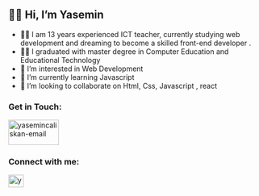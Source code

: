 ##  :raising_hand_woman: Hi, I’m Yasemin
-  :woman_technologist: I am 13 years experienced ICT teacher, currently studying  web development and dreaming to become a  skilled front-end developer .
-  :woman_student: I graduated with master degree in Computer Education and Educational Technology
- 👀 I’m interested in Web Development
- 🌱 I’m currently learning Javascript
- 💞️ I’m looking to collaborate on Html, Css, Javascript , react

<h3 align="left">Get in Touch:</h3>
<p align="left">
<a href="mailto:yasemingungorcaliskan@gmail.com" target="blank"><img align="center" src="https://img.shields.io/badge/Gmail-D14836?style=for-the-badge&logo=gmail&logoColor=white" alt="yasemincaliskan-email " height="50" width="100" /></a>
 </p> 
<h3 align="left">Connect with me:</h3>
<p align="left">
<a href="https://www.linkedin.com/in/yasemincaliskanict2022" target="blank"><img align="center" src="https://raw.githubusercontent.com/rahuldkjain/github-profile-readme-generator/master/src/images/icons/Social/linked-in-alt.svg" alt="yasemincaliskan-linkedin " height="25" width="30" /></a>
 </p>



<!---
ysmnclsknnl/ysmnclsknnl is a ✨ special ✨ repository because its `README.md` (this file) appears on your GitHub profile.
You can click the Preview link to take a look at your changes.
--->

